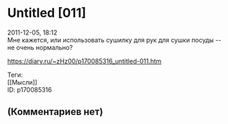 Untitled [011]
==============

  
2011-12-05, 18:12  
 Мне кажется, или использовать   сушилку для рук   для сушки посуды -- не очень нормально?   
  
<https://diary.ru/~zHz00/p170085316_untitled-011.htm>  
  
Теги:  
[[Мысли]]  
ID: p170085316  


(Комментариев нет)
------------------